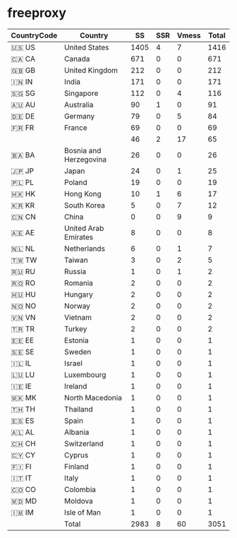 # freeproxy

|CountryCode|Country|SS|SSR|Vmess|Total|
|  ----  | ----  |  ----  | ----  |  ----  | ----  |
|🇺🇸 US|United States|1405|4|7|1416|
|🇨🇦 CA|Canada|671|0|0|671|
|🇬🇧 GB|United Kingdom|212|0|0|212|
|🇮🇳 IN|India|171|0|0|171|
|🇸🇬 SG|Singapore|112|0|4|116|
|🇦🇺 AU|Australia|90|1|0|91|
|🇩🇪 DE|Germany|79|0|5|84|
|🇫🇷 FR|France|69|0|0|69|
| ||46|2|17|65|
|🇧🇦 BA|Bosnia and Herzegovina|26|0|0|26|
|🇯🇵 JP|Japan|24|0|1|25|
|🇵🇱 PL|Poland|19|0|0|19|
|🇭🇰 HK|Hong Kong|10|1|6|17|
|🇰🇷 KR|South Korea|5|0|7|12|
|🇨🇳 CN|China|0|0|9|9|
|🇦🇪 AE|United Arab Emirates|8|0|0|8|
|🇳🇱 NL|Netherlands|6|0|1|7|
|🇹🇼 TW|Taiwan|3|0|2|5|
|🇷🇺 RU|Russia|1|0|1|2|
|🇷🇴 RO|Romania|2|0|0|2|
|🇭🇺 HU|Hungary|2|0|0|2|
|🇳🇴 NO|Norway|2|0|0|2|
|🇻🇳 VN|Vietnam|2|0|0|2|
|🇹🇷 TR|Turkey|2|0|0|2|
|🇪🇪 EE|Estonia|1|0|0|1|
|🇸🇪 SE|Sweden|1|0|0|1|
|🇮🇱 IL|Israel|1|0|0|1|
|🇱🇺 LU|Luxembourg|1|0|0|1|
|🇮🇪 IE|Ireland|1|0|0|1|
|🇲🇰 MK|North Macedonia|1|0|0|1|
|🇹🇭 TH|Thailand|1|0|0|1|
|🇪🇸 ES|Spain|1|0|0|1|
|🇦🇱 AL|Albania|1|0|0|1|
|🇨🇭 CH|Switzerland|1|0|0|1|
|🇨🇾 CY|Cyprus|1|0|0|1|
|🇫🇮 FI|Finland|1|0|0|1|
|🇮🇹 IT|Italy|1|0|0|1|
|🇨🇴 CO|Colombia|1|0|0|1|
|🇲🇩 MD|Moldova|1|0|0|1|
|🇮🇲 IM|Isle of Man|1|0|0|1|
||Total|2983|8|60|3051|
